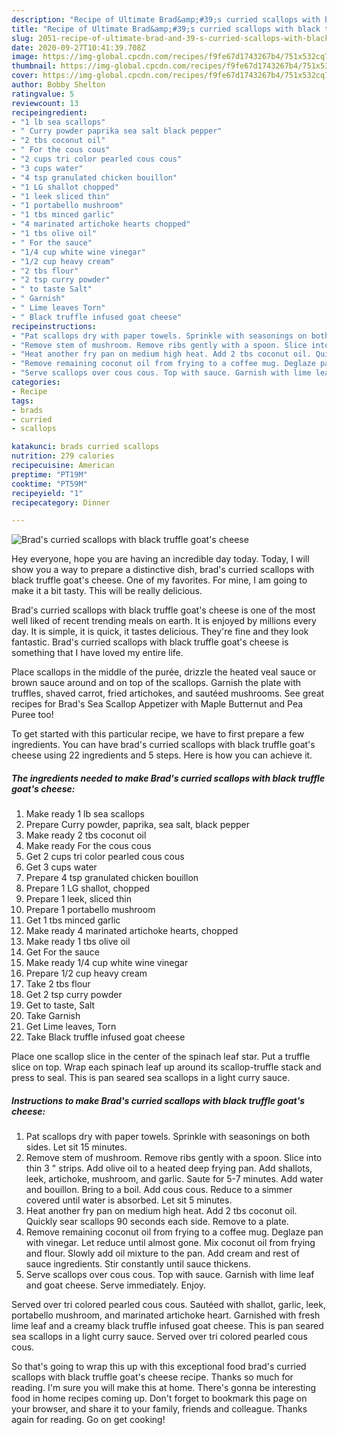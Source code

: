 ```yaml
---
description: "Recipe of Ultimate Brad&amp;#39;s curried scallops with black truffle goat&amp;#39;s cheese"
title: "Recipe of Ultimate Brad&amp;#39;s curried scallops with black truffle goat&amp;#39;s cheese"
slug: 2051-recipe-of-ultimate-brad-and-39-s-curried-scallops-with-black-truffle-goat-and-39-s-cheese
date: 2020-09-27T10:41:39.708Z
image: https://img-global.cpcdn.com/recipes/f9fe67d1743267b4/751x532cq70/brads-curried-scallops-with-black-truffle-goats-cheese-recipe-main-photo.jpg
thumbnail: https://img-global.cpcdn.com/recipes/f9fe67d1743267b4/751x532cq70/brads-curried-scallops-with-black-truffle-goats-cheese-recipe-main-photo.jpg
cover: https://img-global.cpcdn.com/recipes/f9fe67d1743267b4/751x532cq70/brads-curried-scallops-with-black-truffle-goats-cheese-recipe-main-photo.jpg
author: Bobby Shelton
ratingvalue: 5
reviewcount: 13
recipeingredient:
- "1 lb sea scallops"
- " Curry powder paprika sea salt black pepper"
- "2 tbs coconut oil"
- " For the cous cous"
- "2 cups tri color pearled cous cous"
- "3 cups water"
- "4 tsp granulated chicken bouillon"
- "1 LG shallot chopped"
- "1 leek sliced thin"
- "1 portabello mushroom"
- "1 tbs minced garlic"
- "4 marinated artichoke hearts chopped"
- "1 tbs olive oil"
- " For the sauce"
- "1/4 cup white wine vinegar"
- "1/2 cup heavy cream"
- "2 tbs flour"
- "2 tsp curry powder"
- " to taste Salt"
- " Garnish"
- " Lime leaves Torn"
- " Black truffle infused goat cheese"
recipeinstructions:
- "Pat scallops dry with paper towels. Sprinkle with seasonings on both sides. Let sit 15 minutes."
- "Remove stem of mushroom. Remove ribs gently with a spoon. Slice into thin 3 &#34; strips. Add olive oil to a heated deep frying pan. Add shallots, leek, artichoke, mushroom, and garlic. Saute for 5-7 minutes. Add water and bouillon. Bring to a boil. Add cous cous. Reduce to a simmer covered until water is absorbed. Let sit 5 minutes."
- "Heat another fry pan on medium high heat. Add 2 tbs coconut oil. Quickly sear scallops 90 seconds each side. Remove to a plate."
- "Remove remaining coconut oil from frying to a coffee mug. Deglaze pan with vinegar. Let reduce until almost gone. Mix coconut oil from frying and flour. Slowly add oil mixture to the pan. Add cream and rest of sauce ingredients. Stir constantly until sauce thickens."
- "Serve scallops over cous cous. Top with sauce. Garnish with lime leaf and goat cheese. Serve immediately. Enjoy."
categories:
- Recipe
tags:
- brads
- curried
- scallops

katakunci: brads curried scallops 
nutrition: 279 calories
recipecuisine: American
preptime: "PT19M"
cooktime: "PT59M"
recipeyield: "1"
recipecategory: Dinner

---
```



![Brad&#39;s curried scallops with black truffle goat&#39;s cheese](https://img-global.cpcdn.com/recipes/f9fe67d1743267b4/751x532cq70/brads-curried-scallops-with-black-truffle-goats-cheese-recipe-main-photo.jpg)

Hey everyone, hope you are having an incredible day today. Today, I will show you a way to prepare a distinctive dish, brad&#39;s curried scallops with black truffle goat&#39;s cheese. One of my favorites. For mine, I am going to make it a bit tasty. This will be really delicious.

Brad&#39;s curried scallops with black truffle goat&#39;s cheese is one of the most well liked of recent trending meals on earth. It is enjoyed by millions every day. It is simple, it is quick, it tastes delicious. They're fine and they look fantastic. Brad&#39;s curried scallops with black truffle goat&#39;s cheese is something that I have loved my entire life.

Place scallops in the middle of the purée, drizzle the heated veal sauce or brown sauce around and on top of the scallops. Garnish the plate with truffles, shaved carrot, fried artichokes, and sautéed mushrooms. See great recipes for Brad&#39;s Sea Scallop Appetizer with Maple Butternut and Pea Puree too!


To get started with this particular recipe, we have to first prepare a few ingredients. You can have brad&#39;s curried scallops with black truffle goat&#39;s cheese using 22 ingredients and 5 steps. Here is how you can achieve it.

<!--inarticleads1-->

##### The ingredients needed to make Brad&#39;s curried scallops with black truffle goat&#39;s cheese:

1. Make ready 1 lb sea scallops
1. Prepare  Curry powder, paprika, sea salt, black pepper
1. Make ready 2 tbs coconut oil
1. Make ready  For the cous cous
1. Get 2 cups tri color pearled cous cous
1. Get 3 cups water
1. Prepare 4 tsp granulated chicken bouillon
1. Prepare 1 LG shallot, chopped
1. Prepare 1 leek, sliced thin
1. Prepare 1 portabello mushroom
1. Get 1 tbs minced garlic
1. Make ready 4 marinated artichoke hearts, chopped
1. Make ready 1 tbs olive oil
1. Get  For the sauce
1. Make ready 1/4 cup white wine vinegar
1. Prepare 1/2 cup heavy cream
1. Take 2 tbs flour
1. Get 2 tsp curry powder
1. Get  to taste, Salt
1. Take  Garnish
1. Get  Lime leaves, Torn
1. Take  Black truffle infused goat cheese


Place one scallop slice in the center of the spinach leaf star. Put a truffle slice on top. Wrap each spinach leaf up around its scallop-truffle stack and press to seal. This is pan seared sea scallops in a light curry sauce. 

<!--inarticleads2-->

##### Instructions to make Brad&#39;s curried scallops with black truffle goat&#39;s cheese:

1. Pat scallops dry with paper towels. Sprinkle with seasonings on both sides. Let sit 15 minutes.
1. Remove stem of mushroom. Remove ribs gently with a spoon. Slice into thin 3 &#34; strips. Add olive oil to a heated deep frying pan. Add shallots, leek, artichoke, mushroom, and garlic. Saute for 5-7 minutes. Add water and bouillon. Bring to a boil. Add cous cous. Reduce to a simmer covered until water is absorbed. Let sit 5 minutes.
1. Heat another fry pan on medium high heat. Add 2 tbs coconut oil. Quickly sear scallops 90 seconds each side. Remove to a plate.
1. Remove remaining coconut oil from frying to a coffee mug. Deglaze pan with vinegar. Let reduce until almost gone. Mix coconut oil from frying and flour. Slowly add oil mixture to the pan. Add cream and rest of sauce ingredients. Stir constantly until sauce thickens.
1. Serve scallops over cous cous. Top with sauce. Garnish with lime leaf and goat cheese. Serve immediately. Enjoy.


Served over tri colored pearled cous cous. Sautéed with shallot, garlic, leek, portabello mushroom, and marinated artichoke heart. Garnished with fresh lime leaf and a creamy black truffle infused goat cheese. This is pan seared sea scallops in a light curry sauce. Served over tri colored pearled cous cous. 

So that's going to wrap this up with this exceptional food brad&#39;s curried scallops with black truffle goat&#39;s cheese recipe. Thanks so much for reading. I'm sure you will make this at home. There's gonna be interesting food in home recipes coming up. Don't forget to bookmark this page on your browser, and share it to your family, friends and colleague. Thanks again for reading. Go on get cooking!
